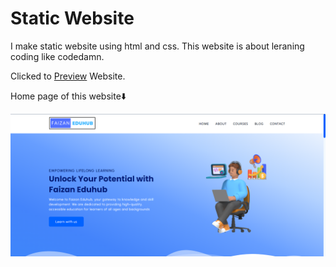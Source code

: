 # Static Website

I make static website using html and css.
This website is about leraning coding like codedamn.

Clicked to [Preview](https://faizaneduhub.netlify.app/ "faizaneduhub") Website.

Home page of this website⬇️

![HomePage](./home-page.png "homepage")
